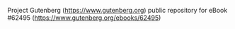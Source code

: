 Project Gutenberg (https://www.gutenberg.org) public repository for eBook #62495 (https://www.gutenberg.org/ebooks/62495)
